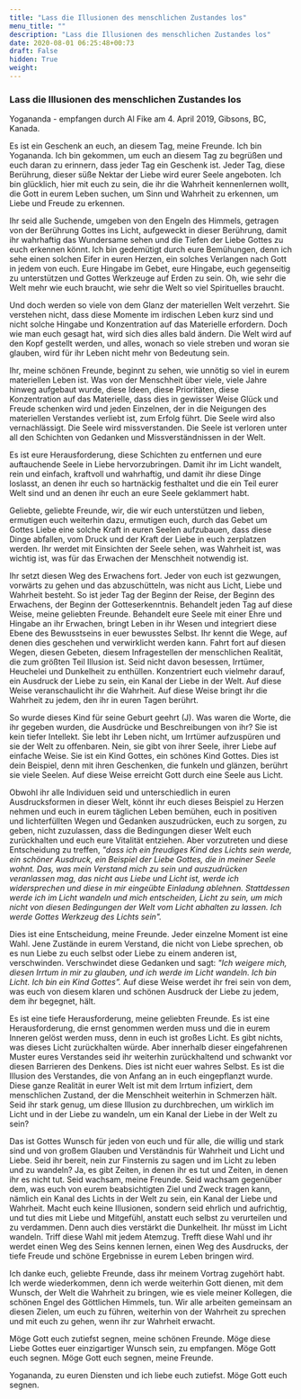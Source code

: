 ```yaml
---
title: "Lass die Illusionen des menschlichen Zustandes los"
menu_title: ""
description: "Lass die Illusionen des menschlichen Zustandes los"
date: 2020-08-01 06:25:48+00:73
draft: False
hidden: True
weight:
---
```

### Lass die Illusionen des menschlichen Zustandes los

Yogananda - empfangen durch Al Fike am 4. April 2019, Gibsons, BC, Kanada.

Es ist ein Geschenk an euch, an diesem Tag, meine Freunde. Ich bin Yogananda. Ich bin gekommen, um euch an diesem Tag zu begrüßen und euch daran zu erinnern, dass jeder Tag ein Geschenk ist. Jeder Tag, diese Berührung, dieser süße Nektar der Liebe wird eurer Seele angeboten. Ich bin glücklich, hier mit euch zu sein, die ihr die Wahrheit kennenlernen wollt, die Gott in eurem Leben suchen, um Sinn und Wahrheit zu erkennen, um Liebe und Freude zu erkennen.  

Ihr seid alle Suchende, umgeben von den Engeln des Himmels, getragen von der Berührung Gottes ins Licht, aufgeweckt in dieser Berührung, damit ihr wahrhaftig das Wundersame sehen und die Tiefen der Liebe Gottes zu euch erkennen könnt. Ich bin gedemütigt durch eure Bemühungen, denn ich sehe einen solchen Eifer in euren Herzen, ein solches Verlangen nach Gott in jedem von euch. Eure Hingabe im Gebet, eure Hingabe, euch gegenseitig zu unterstützen und Gottes Werkzeuge auf Erden zu sein. Oh, wie sehr die Welt mehr wie euch braucht, wie sehr die Welt so viel Spirituelles braucht.  

Und doch werden so viele von dem Glanz der materiellen Welt verzehrt. Sie verstehen nicht, dass diese Momente im irdischen Leben kurz sind und nicht solche Hingabe und Konzentration auf das Materielle erfordern. Doch wie man euch gesagt hat, wird sich dies alles bald ändern. Die Welt wird auf den Kopf gestellt werden, und alles, wonach so viele streben und woran sie glauben, wird für ihr Leben nicht mehr von Bedeutung sein.  

Ihr, meine schönen Freunde, beginnt zu sehen, wie unnötig so viel in eurem materiellen Leben ist. Was von der Menschheit über viele, viele Jahre hinweg aufgebaut wurde, diese Ideen, diese Prioritäten, diese Konzentration auf das Materielle, dass dies in gewisser Weise Glück und Freude schenken wird und jeden Einzelnen, der in die Neigungen des materiellen Verstandes verliebt ist, zum Erfolg führt. Die Seele wird also vernachlässigt. Die Seele wird missverstanden. Die Seele ist verloren unter all den Schichten von Gedanken und Missverständnissen in der Welt.  

Es ist eure Herausforderung, diese Schichten zu entfernen und eure auftauchende Seele in Liebe hervorzubringen. Damit ihr im Licht wandelt, rein und einfach, kraftvoll und wahrhaftig, und damit ihr diese Dinge loslasst, an denen ihr euch so hartnäckig festhaltet und die ein Teil eurer Welt sind und an denen ihr euch an eure Seele geklammert habt.  

Geliebte, geliebte Freunde, wir, die wir euch unterstützen und lieben, ermutigen euch weiterhin dazu, ermutigen euch, durch das Gebet um Gottes Liebe eine solche Kraft in euren Seelen aufzubauen, dass diese Dinge abfallen, vom Druck und der Kraft der Liebe in euch zerplatzen werden. Ihr werdet mit Einsichten der Seele sehen, was Wahrheit ist, was wichtig ist, was für das Erwachen der Menschheit notwendig ist.  

Ihr setzt diesen Weg des Erwachens fort. Jeder von euch ist gezwungen, vorwärts zu gehen und das abzuschütteln, was nicht aus Licht, Liebe und Wahrheit besteht. So ist jeder Tag der Beginn der Reise, der Beginn des Erwachens, der Beginn der Gotteserkenntnis. Behandelt jeden Tag auf diese Weise, meine geliebten Freunde. Behandelt eure Seele mit einer Ehre und Hingabe an ihr Erwachen, bringt Leben in ihr Wesen und integriert diese Ebene des Bewusstseins in euer bewusstes Selbst. Ihr kennt die Wege, auf denen dies geschehen und verwirklicht werden kann. Fahrt fort auf diesen Wegen, diesen Gebeten, diesem Infragestellen der menschlichen Realität, die zum größten Teil Illusion ist. Seid nicht davon besessen, Irrtümer, Heuchelei und Dunkelheit zu enthüllen. Konzentriert euch vielmehr darauf, ein Ausdruck der Liebe zu sein, ein Kanal der Liebe in der Welt. Auf diese Weise veranschaulicht ihr die Wahrheit. Auf diese Weise bringt ihr die Wahrheit zu jedem, den ihr in euren Tagen berührt.  

So wurde dieses Kind für seine Geburt geehrt (J). Was waren die Worte, die ihr gegeben wurden, die Ausdrücke und Beschreibungen von ihr? Sie ist kein tiefer Intellekt. Sie lebt ihr Leben nicht, um Irrtümer aufzuspüren und sie der Welt zu offenbaren. Nein, sie gibt von ihrer Seele, ihrer Liebe auf einfache Weise. Sie ist ein Kind Gottes, ein schönes Kind Gottes. Dies ist dein Beispiel, denn mit ihren Geschenken, die funkeln und glänzen, berührt sie viele Seelen. Auf diese Weise erreicht Gott durch eine Seele aus Licht.  

Obwohl ihr alle Individuen seid und unterschiedlich in euren Ausdrucksformen in dieser Welt, könnt ihr euch dieses Beispiel zu Herzen nehmen und euch in eurem täglichen Leben bemühen, euch in positiven und lichterfüllten Wegen und Gedanken auszudrücken, euch zu sorgen, zu geben, nicht zuzulassen, dass die Bedingungen dieser Welt euch zurückhalten und euch eure Vitalität entziehen. Aber vorzutreten und diese Entscheidung zu treffen, *"dass ich ein freudiges Kind des Lichts sein werde, ein schöner Ausdruck, ein Beispiel der Liebe Gottes, die in meiner Seele wohnt. Das, was mein Verstand mich zu sein und auszudrücken veranlassen mag, das nicht aus Liebe und Licht ist, werde ich widersprechen und diese in mir eingeübte Einladung ablehnen. Stattdessen werde ich im Licht wandeln und mich entscheiden, Licht zu sein, um mich nicht von diesen Bedingungen der Welt vom Licht abhalten zu lassen. Ich werde Gottes Werkzeug des Lichts sein".*

Dies ist eine Entscheidung, meine Freunde. Jeder einzelne Moment ist eine Wahl. Jene Zustände in eurem Verstand, die nicht von Liebe sprechen, ob es nun Liebe zu euch selbst oder Liebe zu einem anderen ist, verschwinden. Verschwindet diese Gedanken und sagt: *"Ich weigere mich, diesen Irrtum in mir zu glauben, und ich werde im Licht wandeln. Ich bin Licht. Ich bin ein Kind Gottes”.*  Auf diese Weise werdet ihr frei sein von dem, was euch von diesem klaren und schönen Ausdruck der Liebe zu jedem, dem ihr begegnet, hält.  

Es ist eine tiefe Herausforderung, meine geliebten Freunde. Es ist eine Herausforderung, die ernst genommen werden muss und die in eurem Inneren gelöst werden muss, denn in euch ist großes Licht. Es gibt nichts, was dieses Licht zurückhalten würde. Aber innerhalb dieser eingefahrenen Muster eures Verstandes seid ihr weiterhin zurückhaltend und schwankt vor diesen Barrieren des Denkens. Dies ist nicht euer wahres Selbst. Es ist die Illusion des Verstandes, die von Anfang an in euch eingepflanzt wurde. Diese ganze Realität in eurer Welt ist mit dem Irrtum infiziert, dem menschlichen Zustand, der die Menschheit weiterhin in Schmerzen hält. Seid ihr stark genug, um diese Illusion zu durchbrechen, um wirklich im Licht und in der Liebe zu wandeln, um ein Kanal der Liebe in der Welt zu sein?

Das ist Gottes Wunsch für jeden von euch und für alle, die willig und stark sind und von großem Glauben und Verständnis für Wahrheit und Licht und Liebe. Seid ihr bereit, nein zur Finsternis zu sagen und im Licht zu leben und zu wandeln? Ja, es gibt Zeiten, in denen ihr es tut und Zeiten, in denen ihr es nicht tut. Seid wachsam, meine Freunde. Seid wachsam gegenüber dem, was euch von eurem beabsichtigten Ziel und Zweck tragen kann, nämlich ein Kanal des Lichts in der Welt zu sein, ein Kanal der Liebe und Wahrheit. Macht euch keine Illusionen, sondern seid ehrlich und aufrichtig, und tut dies mit Liebe und Mitgefühl, anstatt euch selbst zu verurteilen und zu verdammen. Denn auch dies verstärkt die Dunkelheit. Ihr müsst im Licht wandeln. Triff diese Wahl mit jedem Atemzug. Trefft diese Wahl und ihr werdet einen Weg des Seins kennen lernen, einen Weg des Ausdrucks, der tiefe Freude und schöne Ergebnisse in eurem Leben bringen wird.

Ich danke euch, geliebte Freunde, dass ihr meinem Vortrag zugehört habt. Ich werde wiederkommen, denn ich werde weiterhin Gott dienen, mit dem Wunsch, der Welt die Wahrheit zu bringen, wie es viele meiner Kollegen, die schönen Engel des Göttlichen Himmels, tun. Wir alle arbeiten gemeinsam an diesen Zielen, um euch zu führen, weiterhin von der Wahrheit zu sprechen und mit euch zu gehen, wenn ihr zur Wahrheit erwacht.

Möge Gott euch zutiefst segnen, meine schönen Freunde. Möge diese Liebe Gottes euer einzigartiger Wunsch sein, zu empfangen. Möge Gott euch segnen. Möge Gott euch segnen, meine Freunde.

Yogananda, zu euren Diensten und ich liebe euch zutiefst. Möge Gott euch segnen.

